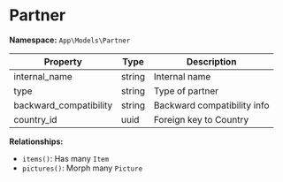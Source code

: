 # Partner

**Namespace:** `App\Models\Partner`

| Property               | Type    | Description                       |
|------------------------|---------|-----------------------------------|
| internal_name          | string  | Internal name                     |
| type                   | string  | Type of partner                   |
| backward_compatibility | string  | Backward compatibility info       |
| country_id             | uuid    | Foreign key to Country            |

**Relationships:**
- `items()`: Has many `Item`
- `pictures()`: Morph many `Picture`
